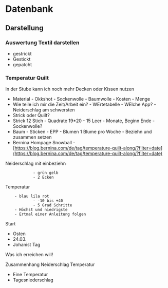 # Datenbank

## Darstellung

### Auswertung Textil darstellen

- gestrickt
- Gestickt
- gepatcht

### Temperatur Quilt

In der Stube kann ich noch mehr Decken oder Kissen nutzen

- Material
        - Okkshot
        - Sockenwolle
        - Baumwolle
        - Kosten
        - Menge
- Wie teile ich mir die Zeit/Arbeit ein?
        - WErtetabelle
        - WElche App?
                - Neiderschlag am schwersten
- Strick oder Quilt?
- Strick 12 Stich
        - Quadrate 19*20
                - 15 Leer
                - Monate, Beginn Ende
        - Sockenwolle?
- Baum
        - Sticken
        - EPP - Blumen 1 Blume pro Woche
                - Beziehn und zusammen setzen
- Bernina Hompage Snowball
        - [https://blog.bernina.com/de/tag/temperature-quilt-along/?filter=date](https://blog.bernina.com/de/tag/temperature-quilt-along/?filter=date)

Neiderschlag mit einbeziehn

                - grün gelb
                - 2 Ecken

Temperatur

        - blau lila rot
                - -10 bis +40
                - 5 Grad Schritte
        - Höchst und niedrigste
        - Ertmal einer Anleitung folgen

Start

- Osten
- 24.03.
- Johanist Tag

Was ich erreichen will!

Zusammenhang Neiderschlag Temperatur

- Eine Temperatur
- Tagesniederschlag